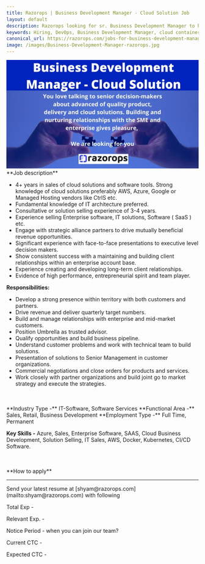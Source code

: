```yaml
---
title: Razorops | Business Development Manager - Cloud Solution Job
layout: default
description: Razorops looking for sr. Business Development Manager to help us scale sales pipeline.
keywords: Hiring, DevOps, Business Development Manager, cloud containers, container native Devops
canonical_url: https://razorops.com/jobs-for-business-development-manager
image: /images/Business-Development-Manager-razorops.jpg
---
```



<img src="/images/Business-Development-Manager-razorops.jpg">
<br>
**Job description**

 - 4+ years in sales of cloud solutions and software tools. Strong
   knowledge of cloud solutions preferably AWS, Azure, Google or Managed
   Hosting vendors like CtrlS etc.
  - Fundamental knowledge of IT architecture preferred.
  - Consultative or solution selling experience of 3-4 years.
   - Experience selling Enterprise software, IT solutions, Software ( SaaS
   ) etc.
   - Engage with strategic alliance partners to drive mutually beneficial
   revenue opportunities.
   - Significant experience with face-to-face presentations to executive
   level decision makers.
   - Show consistent success with a maintaining and building client
   relationships within an enterprise account base.
   - Experience creating and developing long-term client relationships.
   - Evidence of high performance, entrepreneurial spirit and team player.

**Responsibilities:**

- Develop a strong presence within territory with both customers and partners.
- Drive revenue and deliver quarterly target numbers.
- Build and manage relationships with enterprise and mid-market customers.
- Position Umbrella as trusted advisor.
- Qualify opportunities and build business pipeline.
- Understand customer problems and work with technical team to build solutions.
- Presentation of solutions to Senior Management in customer organizations.
- Commercial negotiations and close orders for products and services.
- Work closely with partner organizations and build joint go to market strategy and execute the strategies.

<br>
<br>
**Industry Type -**  IT-Software, Software Services
**Functional Area -** Sales, Retail, Business Development
**Employment Type -** Full Time, Permanent


**Key Skills -**
Azure,  Sales,  Enterprise Software,  SAAS,  Cloud Business Development,  Solution Selling,  IT Sales,  AWS, Docker, Kubernetes, CI/CD Software.


<br>
<br>
**How to apply**
<hr>
Send your latest resume at [shyam@razorops.com](mailto:shyam@razorops.com) with following

Total Exp -

Relevant Exp. -

Notice Period - when you can join our team?

Current CTC -

Expected CTC -
